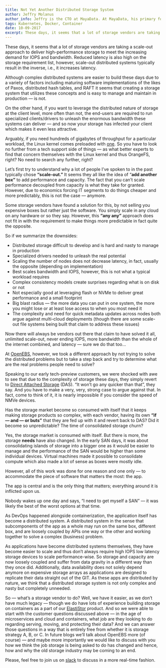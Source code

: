 ```yaml
---
title: Not Yet Another Distributed Storage System
author: Jeffry Molanus
author_info: Jeffry is the CTO at MayaData. At MayaData, his primary focus is to make sure the product is flexible and scalable. When he is not working with code, he practices martial arts.
tags: Kubernetes, Docker, Container
date: 10-09-2017
excerpt: These days, it seems that a lot of storage vendors are taking a scale out approach to delivering high-performance storage to meet the increasing demand for IOPS and bandwidth.
---
```


These days, it seems that a lot of storage vendors are taking a scale-out approach to deliver high-performance storage to meet the increasing demand for IOPS and bandwidth. Reduced latency is also high on the storage requirement list, however, scale-out distributed systems typically result in the inverse, i.e., it increases latency.

Although complex distributed systems are easier to build these days due to a variety of factors including maturing software implementations of the likes of Paxos, distributed hash tables, and RAFT it seems that creating a storage system that utilizes these concepts and is easy to manage and maintain in production — is not.

On the other hand, if you want to leverage the distributed nature of storage at the client level, more often than not, the end-users are required to run specialized clients/drivers to unleash the enormous bandwidth these systems can deliver — and so now your storage has infected your client which makes it even less attractive.

Arguably, if you need hundreds of gigabytes of throughput for a particular workload, the Linux kernel comes preloaded with [one](http://www.orangefs.org/). So you have to look no further from a tech support side of things — as what better experts to find that concern themselves with the Linux kernel and thus OrangeFS, right? No need to search any further, right?

Let’s first try to understand why a lot of people I’ve spoken to in the past typically chose **“scale-out.”** It seems they all like the idea of “**add another box”** to add performance and capacity. The fact that you can’t scale performance decoupled from capacity is what they take for granted. However, due to economics forcing IT segments to do things cheaper and more predictably, this is not the case — anymore.

Some storage vendors have found a solution for this, by not selling you expensive boxes but rather just the software. You simply scale in any cloud on any hardware or so they say. However, this **“any any”** approach does not fit in with the requirement to make things more predictable in fact quite the opposite.

So if we summarize the downsides:

- Distributed storage difficult to develop and is hard and nasty to manage in production
- Specialized drivers needed to unleash the real potential
- Scaling the number of nodes does not decrease latency, in fact, usually the opposite (depending on implementation)
- Best scales bandwidth and IOPS, however, this is not what a typical workload requires
- Complex consistency models create surprises regarding what is on disk or not
- Not especially good at leveraging flash or NVMe to deliver great performance and a small footprint
- Big blast radius — the more data you can put in one system, the more you might lose or at least lose access to when you most need it
- The complexity and need for quick metadata updates across nodes both argue against multi-cloud deployments (though there are some scale-out file systems being built that claim to address these issues)

Now there will always be vendors out there that claim to have solved it all, unlimited scale-out, never ending IOPS, more bandwidth than the whole of the internet combined, and latency — sure we do that too…

At [OpenEBS](https://www.openebs.io/), however, we took a different approach by not trying to solve the distributed problems but to take a step back and try to determine what are the real problems people need to solve?

Speaking to our early tech-preview customers, we were shocked with awe to see that due to the complexity of storage these days, they simply revert to [Direct Attached Storage](https://en.wikipedia.org/wiki/Direct-attached_storage) (DAS). “It won’t go any quicker than that”, they say. And you have to make a very, very, strong case to argue against that. In fact, come to think of it, it is nearly impossible if you consider the speed of NMVe devices.

Has the storage market become so consumed with itself that it keeps making storage products so complex, with each vendor, having its own **“if — and — or buts”** that they are fed up with it and revert back to DAS? Did it become so unpredictable? The time of consolidated storage churn?

Yes, the storage market is consumed with itself. But there is more, the storage **needs** have also changed. In the early SAN days, it was about consolidating islands of storage into a bigger one as it would be easier to manage and the performance of the SAN would be higher than some individual devices. Virtual machines made it possible to consolidate compute which also made a lot of sense as boxes were mostly idle.

However, all of this work was done for one reason and one only — to accommodate the piece of software that matters the most: the app.

The app is central and is the only thing that matters; everything around it is inflicted upon us.

Nobody wakes up one day and says, “I need to get myself a SAN” — it was likely the best of the worst options at that time.

As DevOps happened alongside containerization, the application itself has become a distributed system. A distributed system in the sense that subcomponents of the app as a whole may run on the same box, different box, and are loosely coupled by APIs one way or the other and working together to solve a complex (business) problem.

As applications have become distributed systems themselves, they have become easier to scale and thus don’t always require high IOPS low latency storage devices to scale performance-wise. So storage and capacity are now loosely coupled and suffer from data gravity in a different way than they once did. Additionally, data availability does not solely depend anymore on expensive storage arrays as applications are designed to replicate their data straight out of the GIT. As these apps are distributed by nature, we think that a distributed storage system is not only complex and nasty but completely unneeded.

So — what’s a storage vendor to do? Well, we have it easier, as we don’t have much legacy — though we do have lots of experience building storage on containers as a part of our [ElastiStor](http://www.cloudbyte.com/products/elastistor-os/) product. And so we were able to start with the customer questions discussed above — in the age of microservices and cloud and containers, what job are they looking to do regarding serving, moving, and protecting their data? And we can answer those questions in a way that is entirely free from whether it is storage strategy A, B, or C. In future blogs we’ll talk about OpenEBS more (of course) — and maybe more importantly we would like to discuss with you how we think the job storage is being asked to do has changed and hence, how and why the old storage industry may be coming to an end.

Please, feel free to join us on [slack](http://slack.openebs.io/) to discuss in a more real-time fashion.
